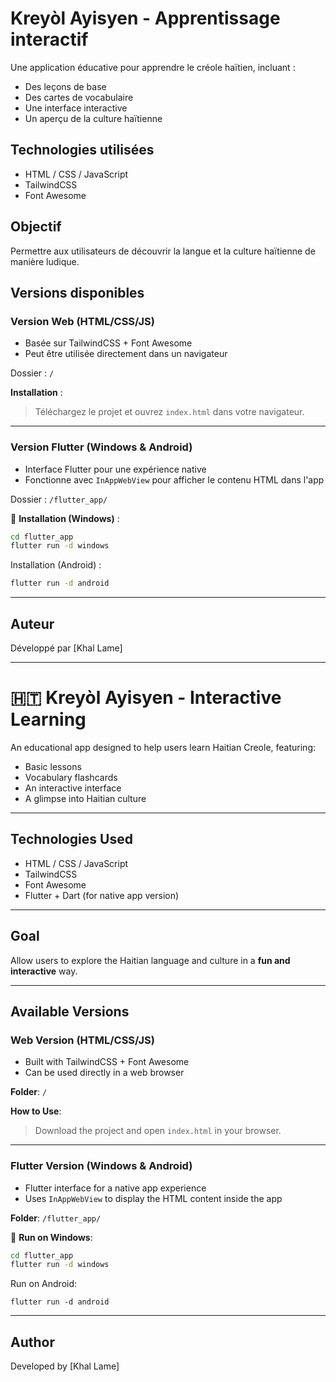 # Kreyòl Ayisyen - Apprentissage interactif

Une application éducative pour apprendre le créole haïtien, incluant :
- Des leçons de base
- Des cartes de vocabulaire
- Une interface interactive
- Un aperçu de la culture haïtienne

## Technologies utilisées
- HTML / CSS / JavaScript
- TailwindCSS
- Font Awesome

## Objectif
Permettre aux utilisateurs de découvrir la langue et la culture haïtienne de manière ludique.

## Versions disponibles

### Version Web (HTML/CSS/JS)
- Basée sur TailwindCSS + Font Awesome
- Peut être utilisée directement dans un navigateur

 Dossier : `/`

**Installation** :
> Téléchargez le projet et ouvrez `index.html` dans votre navigateur.

---

### Version Flutter (Windows & Android)
- Interface Flutter pour une expérience native
- Fonctionne avec `InAppWebView` pour afficher le contenu HTML dans l'app

 Dossier : `/flutter_app/`

🔧 **Installation (Windows)** :
```bash
cd flutter_app
flutter run -d windows
```
Installation (Android) :

```bash
flutter run -d android
```

---

## Auteur
Développé par [Khal Lame]

---

# 🇭🇹 Kreyòl Ayisyen - Interactive Learning

An educational app designed to help users learn Haitian Creole, featuring:
-  Basic lessons  
- Vocabulary flashcards  
- An interactive interface  
- A glimpse into Haitian culture

---

## Technologies Used

- HTML / CSS / JavaScript  
- TailwindCSS  
- Font Awesome  
- Flutter + Dart (for native app version)

---

## Goal

Allow users to explore the Haitian language and culture in a **fun and interactive** way.

---

## Available Versions

### Web Version (HTML/CSS/JS)
- Built with TailwindCSS + Font Awesome
- Can be used directly in a web browser

 **Folder**: `/`

**How to Use**:
> Download the project and open `index.html` in your browser.

---

### Flutter Version (Windows & Android)
- Flutter interface for a native app experience
- Uses `InAppWebView` to display the HTML content inside the app

 **Folder**: `/flutter_app/`

🔧 **Run on Windows**:
```bash
cd flutter_app
flutter run -d windows
```
 Run on Android:
 ```
flutter run -d android
```
---
 ## Author
 
Developed by [Khal Lame]


